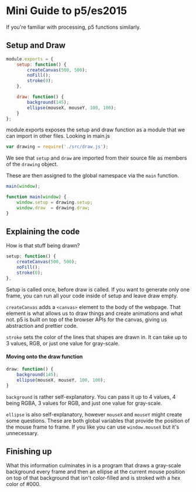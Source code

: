 # Mini Guide to p5/es2015

If you're familiar with processing, p5 functions similarly.

## Setup and Draw

```javascript
module.exports = {
    setup: function() {
        createCanvas(500, 500);
        noFill();
        stroke(0);
    },

    draw: function() {
        background(145);
        ellipse(mouseX, mouseY, 100, 100);
    }
};
```
module.exports exposes the setup and draw function as a module that we can import in other files. Looking in main.js

```javascript
var drawing = require('./src/draw.js');
```
We see that `setup` and `draw` are imported from their source file as members of the `drawing` object.

These are then assigned to the global namespace via the `main` function.

```javascript
main(window);

function main(window) {
    window.setup = drawing.setup;
    window.draw  = drawing.draw;
}
```

## Explaining the code

How is that stuff being drawn?

```javascript
setup: function() {
    createCanvas(500, 500);
    noFill();
    stroke(0);
},
```
Setup is called once, before draw is called. If you want to generate only one frame, you can run all your code inside of setup and leave draw empty.

`createCanvas` adds a `<canvas>` element to the body of the webpage. That element is what allows us to draw things and create animations and what not. p5 is built on top of the browser APIs for the canvas, giving us abstraction and prettier code.

`stroke` sets the color of the lines that shapes are drawn in. It can take up to 3 values, RGB, or just one value for gray-scale.

#### Moving onto the draw function

```javascript
draw: function() {
    background(145);
    ellipse(mouseX, mouseY, 100, 100);
}
```

`background` is rather self-explanatory. You can pass it up to 4 values, 4 being RGBA, 3 values for RGB, and just one value for gray-scale.

`ellipse` is also self-explanatory, however `mouseX` and `mouseY` might create some questions. These are both global variables that provide the position of the mouse frame to frame. If you like you can use `window.mouseX` but it's unnecessary.

## Finishing up
What this information culminates in is a program that draws a gray-scale background every frame and then an ellipse at the current mouse position on top of that background that isn't color-filled and is stroked with a hex color of #000.
